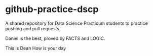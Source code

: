 # github-practice-dscp
A shared repository for Data Science Practicum students to practice pushing and pull requests.

Daniel is the best, proved by FACTS and LOGIC. 

This is Dean How is your day